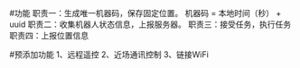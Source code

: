 #功能
职责一：生成唯一机器码，保存固定位置。 机器码 = 本地时间（秒） + uuid
职责二：收集机器人状态信息，上报服务器。
职责三：接受任务，执行任务
职责四：上报位置信息



#预添加功能
1、远程遥控
2、近场通讯控制
3、链接WiFi 